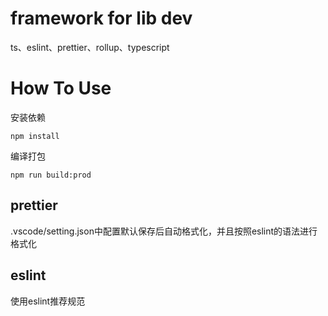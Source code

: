 # framework for lib dev 
ts、eslint、prettier、rollup、typescript


# How To Use
安装依赖
```
npm install
```



编译打包
```
npm run build:prod
```
## prettier

.vscode/setting.json中配置默认保存后自动格式化，并且按照eslint的语法进行格式化

## eslint
使用eslint推荐规范



